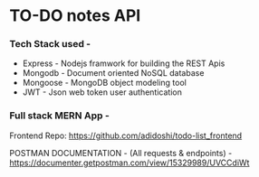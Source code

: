 # TO-DO notes API

### Tech Stack used -

- Express - Nodejs framwork for building the REST Apis
- Mongodb - Document oriented NoSQL database
- Mongoose - MongoDB object modeling tool
- JWT - Json web token user authentication

### Full stack MERN App -

Frontend Repo: https://github.com/adidoshi/todo-list_frontend

POSTMAN DOCUMENTATION - (All requests & endpoints) -
https://documenter.getpostman.com/view/15329989/UVCCdiWt

